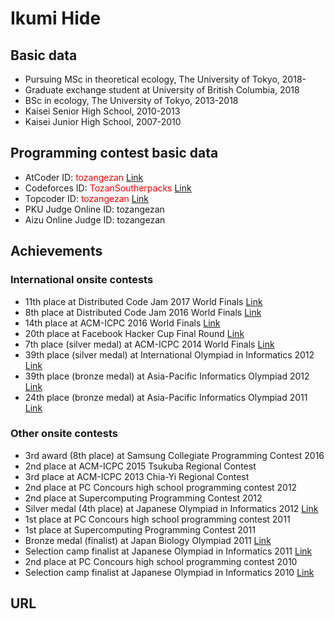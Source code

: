 # Ikumi Hide

## Basic data

- Pursuing MSc in theoretical ecology, The University of Tokyo, 2018-
- Graduate exchange student at University of British Columbia, 2018
- BSc in ecology, The University of Tokyo, 2013-2018
- Kaisei Senior High School, 2010-2013
- Kaisei Junior High School, 2007-2010

## Programming contest basic data

- AtCoder ID: <font color="Red">tozangezan</font> [Link](https://atcoder.jp/users/tozangezan)
- Codeforces ID: <font color="Red">TozanSoutherpacks</font> [Link](https://codeforces.com/profile/TozanSoutherpacks)
- Topcoder ID: <font color="Red">tozangezan</font> [Link](https://www.topcoder.com/members/tozangezan)
- PKU Judge Online ID: tozangezan
- Aizu Online Judge ID: tozangezan

## Achievements

### International onsite contests

- 11th place at Distributed Code Jam 2017 World Finals [Link](https://code.google.com/codejam/contest/5324486/scoreboard)
- 8th place at Distributed Code Jam 2016 World Finals [Link](https://code.google.com/codejam/contest/5274486/scoreboard)
- 14th place at ACM-ICPC 2016 World Finals [Link](http://static.kattis.com/icpc/wf2016/)
- 20th place at Facebook Hacker Cup Final Round [Link](https://www.facebook.com/hackercup/scoreboard/1556405007936780/?filter=everyone)
- 7th place (silver medal) at ACM-ICPC 2014 World Finals [Link](http://static.kattis.com/icpc/wf2014/)
- 39th place (silver medal) at International Olympiad in Informatics 2012 [Link](http://stats.ioinformatics.org/results/2012)
- 39th place (bronze medal) at Asia-Pacific Informatics Olympiad 2012 [Link](http://apio-olympiad.org/2012/results.html)
- 24th place (bronze medal) at Asia-Pacific Informatics Olympiad 2011 [Link](http://apio-olympiad.org/2011/results.html)

### Other onsite contests

- 3rd award (8th place) at Samsung Collegiate Programming Contest 2016
- 2nd place at ACM-ICPC 2015 Tsukuba Regional Contest
- 3rd place at ACM-ICPC 2013 Chia-Yi Regional Contest
- 2nd place at PC Concours high school programming contest 2012
- 2nd place at Supercomputing Programming Contest 2012
- Silver medal (4th place) at Japanese Olympiad in Informatics 2012 [Link](https://www.ioi-jp.org/joi/2011/2012-medalists.html)
- 1st place at PC Concours high school programming contest 2011
- 1st place at Supercomputing Programming Contest 2011
- Bronze medal (finalist) at Japan Biology Olympiad 2011 [Link](http://www.jbo-info.jp/jbo/jbo2011/JBO2011-02_Medal.html)
- Selection camp finalist at Japanese Olympiad in Informatics 2011 [Link](https://www.ioi-jp.org/joi/2010/2011-medalists.html)
- 2nd place at PC Concours high school programming contest 2010
- Selection camp finalist at Japanese Olympiad in Informatics 2010 [Link](https://www.ioi-jp.org/joi/2009/2010-medalists.html)

## URL

